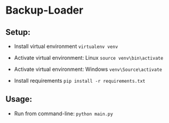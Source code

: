 Backup-Loader
====================================

Setup:
------

- Install virtual environment `virtualenv venv`

- Activate virtual environment: Linux `source venv\bin\activate`

- Activate virtual environment: Windows `venv\Source\activate`

- Install requirements `pip install -r requirements.txt`

Usage:
------

- Run from command-line: `python main.py`